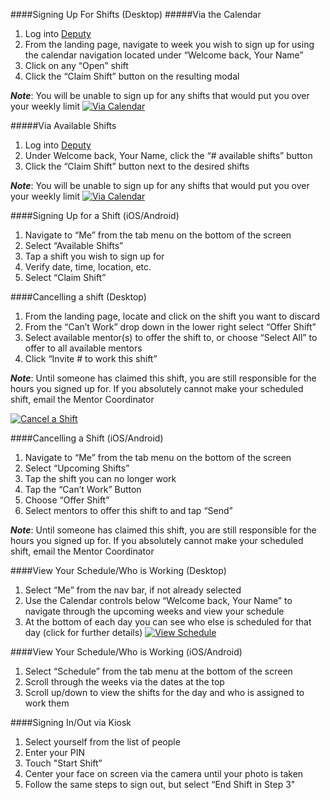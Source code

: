 ####Signing Up For Shifts (Desktop)
#####Via the Calendar
1. Log into [Deputy](https://sfmentors.na.deputy.com/)
2. From the landing page, navigate to week you wish to sign up for using the calendar navigation located under “Welcome back, Your Name”
3. Click on any “Open” shift
4. Click the “Claim Shift” button on the resulting modal

**_Note_**: You will be unable to sign up for any shifts that would put you over your weekly limit
[![Via Calendar](http://img.youtube.com/vi/YIfVBLyQ9mg/0.jpg)](http://www.youtube.com/watch?v=YIfVBLyQ9mg)

#####Via Available Shifts
1. Log into [Deputy](https://sfmentors.na.deputy.com/)
2. Under Welcome back, Your Name, click the “# available shifts” button
3. Click the “Claim Shift” button next to the desired shifts

**_Note_**: You will be unable to sign up for any shifts that would put you over your weekly limit
[![Via Calendar](http://img.youtube.com/vi/Lts_yrt9HFQ/0.jpg)](http://www.youtube.com/watch?v=Lts_yrt9HFQ)


####Signing Up for a Shift (iOS/Android)
1. Navigate to “Me” from the tab menu on the bottom of the screen
2. Select “Available Shifts”
3. Tap a shift you wish to sign up for
4. Verify date, time, location, etc.
5. Select “Claim Shift”


####Cancelling a shift (Desktop)
1. From the landing page, locate and click on the shift you want to discard
2. From the “Can’t Work” drop down in the lower right select “Offer Shift”
3. Select available mentor(s) to offer the shift to, or choose “Select All” to offer to all available mentors
4. Click “Invite # to work this shift”

**_Note_**: Until someone has claimed this shift, you are still responsible for the hours you signed up for. If you absolutely cannot make your scheduled shift, email the Mentor Coordinator

[![Cancel a Shift](http://img.youtube.com/vi/W1oAW1z5qYE/0.jpg)](http://www.youtube.com/watch?v=W1oAW1z5qYE)

####Cancelling a Shift (iOS/Android)
1. Navigate to “Me” from the tab menu on the bottom of the screen
2. Select “Upcoming Shifts”
3. Tap the shift you can no longer work
4. Tap the “Can’t Work” Button
5. Choose “Offer Shift”
6. Select mentors to offer this shift to and tap “Send”

**_Note_**: Until someone has claimed this shift, you are still responsible for the hours you signed up for. If you absolutely cannot make your scheduled shift, email the Mentor Coordinator

####View Your Schedule/Who is Working (Desktop)
1. Select “Me” from the nav bar, if not already selected
2. Use the Calendar controls below “Welcome back, Your Name” to navigate through the upcoming weeks and view your schedule
3. At the bottom of each day you can see who else is scheduled for that day (click for further details)
[![View Schedule](http://img.youtube.com/vi/P-H_K1NEd0w/0.jpg)](http://www.youtube.com/watch?v=P-H_K1NEd0w)

####View Your Schedule/Who is Working (iOS/Android)
1. Select “Schedule” from the tab menu at the bottom of the screen
2. Scroll through the weeks via the dates at the top
3. Scroll up/down to view the shifts for the day and who is assigned to work them


####Signing In/Out via Kiosk
1. Select yourself from the list of people
2. Enter your PIN
3. Touch "Start Shift”
4. Center your face on screen via the camera until your photo is taken
5. Follow the same steps to sign out, but select “End Shift in Step 3"
